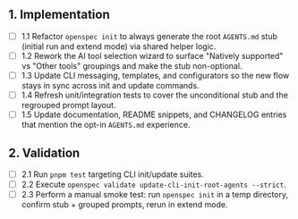 ## 1. Implementation
- [ ] 1.1 Refactor `openspec init` to always generate the root `AGENTS.md` stub (initial run and extend mode) via shared helper logic.
- [ ] 1.2 Rework the AI tool selection wizard to surface "Natively supported" vs "Other tools" groupings and make the stub non-optional.
- [ ] 1.3 Update CLI messaging, templates, and configurators so the new flow stays in sync across init and update commands.
- [ ] 1.4 Refresh unit/integration tests to cover the unconditional stub and the regrouped prompt layout.
- [ ] 1.5 Update documentation, README snippets, and CHANGELOG entries that mention the opt-in `AGENTS.md` experience.

## 2. Validation
- [ ] 2.1 Run `pnpm test` targeting CLI init/update suites.
- [ ] 2.2 Execute `openspec validate update-cli-init-root-agents --strict`.
- [ ] 2.3 Perform a manual smoke test: run `openspec init` in a temp directory, confirm stub + grouped prompts, rerun in extend mode.
